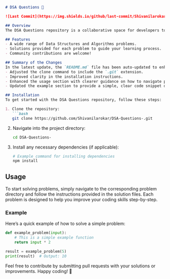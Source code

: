 ```markdown
# DSA Questions 🚀

![Last Commit](https://img.shields.io/github/last-commit/Shivanilarokar/DSA-Questions-) ![Contributors](https://img.shields.io/github/contributors/Shivanilarokar/DSA-Questions)

## Overview
The DSA Questions repository is a collaborative space for developers to explore, practice, and enhance their Data Structures and Algorithms skills. This repository contains a variety of problems with solutions that help in improving your coding proficiency.

## Features
- A wide range of Data Structures and Algorithms problems.
- Solutions provided for each problem to guide your learning process.
- Community contributions are welcome!

## Summary of the Changes
In the latest update, the `README.md` file has been auto-updated to enhance clarity and usability. Key changes include:
- Adjusted the clone command to include the `.git` extension.
- Improved clarity in the installation instructions.
- Enhanced the usage section with clearer guidance on how to navigate problem directories.
- Updated the example section to provide a simple, clear code snippet demonstrating problem-solving.

## Installation
To get started with the DSA Questions repository, follow these steps:

1. Clone the repository:
   ```bash
   git clone https://github.com/Shivanilarokar/DSA-Questions-.git
   ```

2. Navigate into the project directory:
   ```bash
   cd DSA-Questions-
   ```

3. Install any necessary dependencies (if applicable):
   ```bash
   # Example command for installing dependencies
   npm install
   ```

## Usage
To start solving problems, simply navigate to the corresponding problem directory and follow the instructions provided in the solution files. Each problem is designed to help you improve your coding skills step-by-step.

### Example
Here’s a quick example of how to solve a simple problem:

```python
def example_problem(input):
    # This is a simple example function
    return input * 2

result = example_problem(5)
print(result)  # Output: 10
```

Feel free to contribute by submitting pull requests with your solutions or improvements. Happy coding! 🎉
```